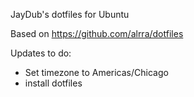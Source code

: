 JayDub's dotfiles for Ubuntu

Based on https://github.com/alrra/dotfiles

Updates to do:
  - Set timezone to Americas/Chicago
  - install dotfiles
